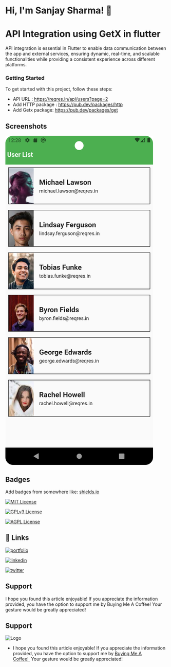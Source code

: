 
# Hi, I'm Sanjay Sharma! 👋


# API Integration using GetX in flutter
API integration is essential in Flutter to enable data communication between the app and external services, ensuring dynamic, real-time, and scalable functionalities while providing a consistent experience across different platforms.

### Getting Started
To get started with this project, follow these steps:
- API URL : https://reqres.in/api/users?page=2
- Add HTTP package : https://pub.dev/packages/http
- Add Getx package: https://pub.dev/packages/get

## Screenshots

![App Screenshot](https://raw.githubusercontent.com/sanjaysharmajw/UserList/5bac888c63682ca7cc00b97cac04c86ae8030187/lib/ScreenShots/Screenshot_20240227_122904.png)


## Badges

Add badges from somewhere like: [shields.io](https://shields.io/)

[![MIT License](https://img.shields.io/badge/License-MIT-green.svg)](https://choosealicense.com/licenses/mit/)

[![GPLv3 License](https://img.shields.io/badge/License-GPL%20v3-yellow.svg)](https://opensource.org/licenses/)

[![AGPL License](https://img.shields.io/badge/license-AGPL-blue.svg)](http://www.gnu.org/licenses/agpl-3.0)


## 🔗 Links
[![portfolio](https://img.shields.io/badge/my_portfolio-000?style=for-the-badge&logo=ko-fi&logoColor=white)](https://katherineoelsner.com/)

[![linkedin](https://img.shields.io/badge/linkedin-0A66C2?style=for-the-badge&logo=linkedin&logoColor=white)](https://www.linkedin.com/)

[![twitter](https://img.shields.io/badge/twitter-1DA1F2?style=for-the-badge&logo=twitter&logoColor=white)](https://twitter.com/)


## Support

I hope you found this article enjoyable! If you appreciate the information provided, you have the option to support me by Buying Me A Coffee! Your gesture would be greatly appreciated!


## Support

![Logo](https://uc80e5ba3058c2d15b2a77972a8b.previews.dropboxusercontent.com/p/thumb/ACObbJkC2F_9dMdVyue2IyUJMJQDklDYNmIE-xuBP89jFRpVWUTI2HCrToUaNzcC2IdECaJk1R4iebyF9YjEakZssVIBwvMDuaqwOiiC6gOsPyXUqhhoABWttgAUy-RN8DEO8dBlnusz7uyEDOiI81khVB8BLp8QkOflGDzKPQaA1o_oRDZ4sTrPVUUorfOK81zrCgVG7uOMUwlbjpXLCDm8b6-6xII_PjvcArwjttmR9vUxrsEKZ_QKFiU_ASl4x0ZZqexITvfZED8bK1LPQ8Mn4Bhu8zj1OjQaoiEDEtvOSH0Wmp0cUpbySc2yFxi5aqisYyIZQlaKPfitJnR2-dl8yuuId6AR6EnwEI1UpJVpEXYpTZFO9t5wy1FUUalMxOg/p.png)

- I hope you found this article enjoyable! If you appreciate the information provided, you have the option to support me by [Buying Me A Coffee! ](https://awesomeopensource.com/project/elangosundar/awesome-README-templates) Your gesture would be greatly appreciated!




